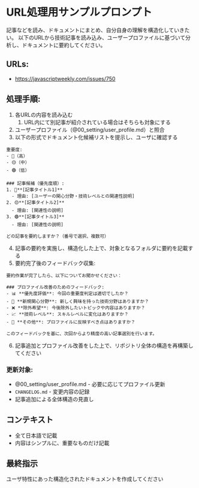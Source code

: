 # URL処理用サンプルプロンプト

記事などを読み、ドキュメントにまとめ、自分自身の理解を構造化していきたい。
以下のURLから技術記事を読み込み、ユーザープロファイルに基づいて分析し、ドキュメントに要約してください。

## URLs:
- https://javascriptweekly.com/issues/750

## 処理手順:
1. 各URLの内容を読み込む
   1. URL内にて別記事が紹介されている場合はそちらも対象にする
2. ユーザープロファイル（@00_setting/user_profile.md）と照合
3. 以下の形式でドキュメント化候補リストを提示し、ユーザに確認する

```
重要度: 
- 🔴（高） 
- 🟡（中）
- 🟢（低）

### 記事候補（優先度順）:
1. 🔴**[記事タイトル1]** 
  - 理由: [ユーザーの関心分野・技術レベルとの関連性説明]
2. 🟡**[記事タイトル2]** 
  - 理由: [関連性の説明]
3. 🟢**[記事タイトル3]** 
  - 理由: [関連性の説明]

どの記事を要約しますか？（番号で選択、複数可）
```

4. 記事の要約を実施し、構造化した上で、対象となるフォルダに要約を記載する
5. 要約完了後のフィードバック収集:

```
要約作業が完了したら、以下についてお聞かせください：

### プロファイル改善のためのフィードバック:
- 📊 **優先度評価**: 今回の重要度判定は適切でしたか？
- 🎯 **新規関心分野**: 新しく興味を持った技術分野はありますか？
- ❌ **除外希望**: 今後除外したいトピックや内容はありますか？
- 📈 **技術レベル**: スキルレベルに変化はありますか？
- 🎲 **その他**: プロファイルに反映すべき点はありますか？

このフィードバックを基に、次回からより精度の高い記事選別を行います。
```

6. 記事追加とプロファイル改善をした上で、リポジトリ全体の構造を再構築してください

### 更新対象:
- @00_setting/user_profile.md - 必要に応じてプロファイル更新
- `CHANGELOG.md` - 変更内容の記録
- 記事追加による全体構造の見直し

## コンテキスト
- 全て日本語で記載
- 内容はシンプルに、重要なものだけ記載

## 最終指示
ユーザ特性にあった構造化されたドキュメントを作成してください

<!-- これはコメントなので無視して：@90_prompt/url_processing.md これを読んで実行して -->